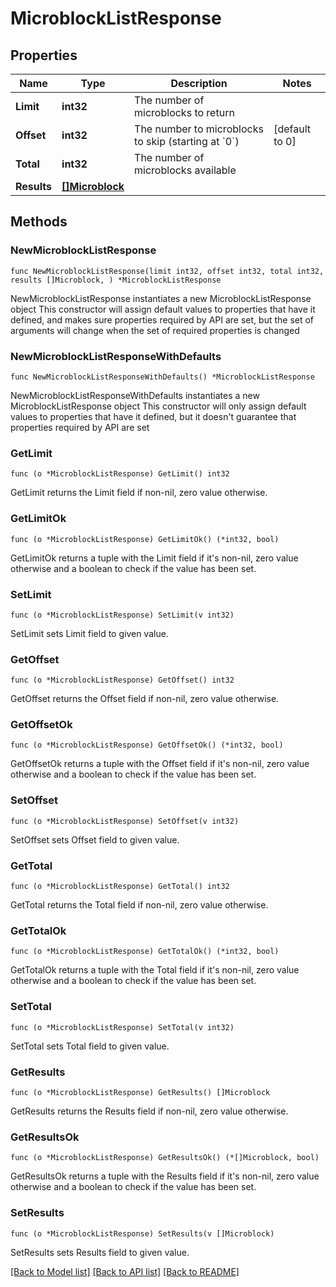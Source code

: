 # MicroblockListResponse

## Properties

Name | Type | Description | Notes
------------ | ------------- | ------------- | -------------
**Limit** | **int32** | The number of microblocks to return | 
**Offset** | **int32** | The number to microblocks to skip (starting at &#x60;0&#x60;) | [default to 0]
**Total** | **int32** | The number of microblocks available | 
**Results** | [**[]Microblock**](Microblock.md) |  | 

## Methods

### NewMicroblockListResponse

`func NewMicroblockListResponse(limit int32, offset int32, total int32, results []Microblock, ) *MicroblockListResponse`

NewMicroblockListResponse instantiates a new MicroblockListResponse object
This constructor will assign default values to properties that have it defined,
and makes sure properties required by API are set, but the set of arguments
will change when the set of required properties is changed

### NewMicroblockListResponseWithDefaults

`func NewMicroblockListResponseWithDefaults() *MicroblockListResponse`

NewMicroblockListResponseWithDefaults instantiates a new MicroblockListResponse object
This constructor will only assign default values to properties that have it defined,
but it doesn't guarantee that properties required by API are set

### GetLimit

`func (o *MicroblockListResponse) GetLimit() int32`

GetLimit returns the Limit field if non-nil, zero value otherwise.

### GetLimitOk

`func (o *MicroblockListResponse) GetLimitOk() (*int32, bool)`

GetLimitOk returns a tuple with the Limit field if it's non-nil, zero value otherwise
and a boolean to check if the value has been set.

### SetLimit

`func (o *MicroblockListResponse) SetLimit(v int32)`

SetLimit sets Limit field to given value.


### GetOffset

`func (o *MicroblockListResponse) GetOffset() int32`

GetOffset returns the Offset field if non-nil, zero value otherwise.

### GetOffsetOk

`func (o *MicroblockListResponse) GetOffsetOk() (*int32, bool)`

GetOffsetOk returns a tuple with the Offset field if it's non-nil, zero value otherwise
and a boolean to check if the value has been set.

### SetOffset

`func (o *MicroblockListResponse) SetOffset(v int32)`

SetOffset sets Offset field to given value.


### GetTotal

`func (o *MicroblockListResponse) GetTotal() int32`

GetTotal returns the Total field if non-nil, zero value otherwise.

### GetTotalOk

`func (o *MicroblockListResponse) GetTotalOk() (*int32, bool)`

GetTotalOk returns a tuple with the Total field if it's non-nil, zero value otherwise
and a boolean to check if the value has been set.

### SetTotal

`func (o *MicroblockListResponse) SetTotal(v int32)`

SetTotal sets Total field to given value.


### GetResults

`func (o *MicroblockListResponse) GetResults() []Microblock`

GetResults returns the Results field if non-nil, zero value otherwise.

### GetResultsOk

`func (o *MicroblockListResponse) GetResultsOk() (*[]Microblock, bool)`

GetResultsOk returns a tuple with the Results field if it's non-nil, zero value otherwise
and a boolean to check if the value has been set.

### SetResults

`func (o *MicroblockListResponse) SetResults(v []Microblock)`

SetResults sets Results field to given value.



[[Back to Model list]](../README.md#documentation-for-models) [[Back to API list]](../README.md#documentation-for-api-endpoints) [[Back to README]](../README.md)


